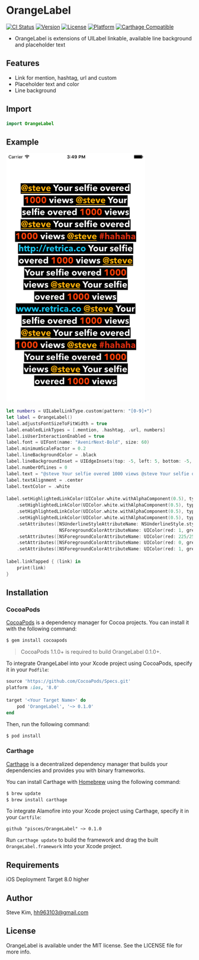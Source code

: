 # OrangeLabel

[![CI Status](http://img.shields.io/travis/pisces/OrangeLabel.svg?style=flat)](https://travis-ci.org/pisces/OrangeLabel)
[![Version](https://img.shields.io/cocoapods/v/OrangeLabel.svg?style=flat)](http://cocoapods.org/pods/OrangeLabel)
[![License](https://img.shields.io/cocoapods/l/OrangeLabel.svg?style=flat)](http://cocoapods.org/pods/OrangeLabel)
[![Platform](https://img.shields.io/cocoapods/p/OrangeLabel.svg?style=flat)](http://cocoapods.org/pods/OrangeLabel)
[![Carthage Compatible](https://img.shields.io/badge/Carthage-compatible-4BC51D.svg?style=flat)](https://github.com/Carthage/Carthage)

- OrangeLabel is extensions of UILabel linkable, available line background and placeholder text

## Features
- Link for mention, hashtag, url and custom
- Placeholder text and color
- Line background

## Import

```swift
import OrangeLabel
```

## Example
<img src="ScreenShot/ss_01.png" width="375" />

```swift
let numbers = UILabelLinkType.custom(pattern: "[0-9]+")
let label = OrangeLabel()
label.adjustsFontSizeToFitWidth = true
label.enabledLinkTypes = [.mention, .hashtag, .url, numbers]
label.isUserInteractionEnabled = true
label.font = UIFont(name: "AvenirNext-Bold", size: 60)
label.minimumScaleFactor = 0.2
label.lineBackgroundColor = .black
label.lineBackgroundInset = UIEdgeInsets(top: -5, left: 5, bottom: -5, right: 5)
label.numberOfLines = 0
label.text = "@steve Your selfie overed 1000 views @steve Your selfie overed 1000 views @steve Your selfie overed 1000 views @steve #hahaha http://retrica.co Your selfie overed 1000 views @steve Your selfie overed 1000 views @steve Your selfie overed 1000 views www.retrica.co @steve Your selfie overed 1000 views @steve Your selfie overed 1000 views @steve #hahaha Your selfie overed 1000 views @steve Your selfie overed 1000 views"
label.textAlignment = .center
label.textColor = .white

label.setHighlightedLinkColor(UIColor.white.withAlphaComponent(0.5), type: .mention)
    .setHighlightedLinkColor(UIColor.white.withAlphaComponent(0.5), type: .hashtag)
    .setHighlightedLinkColor(UIColor.white.withAlphaComponent(0.5), type: .url)
    .setHighlightedLinkColor(UIColor.white.withAlphaComponent(0.5), type: numbers)
    .setAttributes([NSUnderlineStyleAttributeName: NSUnderlineStyle.styleSingle.rawValue,
                    NSForegroundColorAttributeName: UIColor(red: 1, green: 185/255, blue: 0, alpha: 1)], type: .mention)
    .setAttributes([NSForegroundColorAttributeName: UIColor(red: 225/255, green: 66/255, blue: 16/255, alpha: 1)], type: .hashtag)
    .setAttributes([NSForegroundColorAttributeName: UIColor(red: 0, green: 204/255, blue: 238/255, alpha: 1)], type: .url)
    .setAttributes([NSForegroundColorAttributeName: UIColor(red: 1, green: 85/255, blue: 0, alpha: 1)], type: numbers)

label.linkTapped { (link) in
    print(link)
}
```

## Installation

### CocoaPods

[CocoaPods](http://cocoapods.org) is a dependency manager for Cocoa projects. You can install it with the following command:

```bash
$ gem install cocoapods
```

> CocoaPods 1.1.0+ is required to build OrangeLabel 0.1.0+.

To integrate OrangeLabel into your Xcode project using CocoaPods, specify it in your `Podfile`:

```ruby
source 'https://github.com/CocoaPods/Specs.git'
platform :ios, '8.0'

target '<Your Target Name>' do
    pod 'OrangeLabel', '~> 0.1.0'
end
```

Then, run the following command:

```bash
$ pod install
```

### Carthage

[Carthage](https://github.com/Carthage/Carthage) is a decentralized dependency manager that builds your dependencies and provides you with binary frameworks.

You can install Carthage with [Homebrew](http://brew.sh/) using the following command:

```bash
$ brew update
$ brew install carthage
```

To integrate Alamofire into your Xcode project using Carthage, specify it in your `Cartfile`:

```ogdl
github "pisces/OrangeLabel" ~> 0.1.0
```

Run `carthage update` to build the framework and drag the built `OrangeLabel.framework` into your Xcode project.

## Requirements

iOS Deployment Target 8.0 higher

## Author

Steve Kim, hh963103@gmail.com

## License

OrangeLabel is available under the MIT license. See the LICENSE file for more info.
